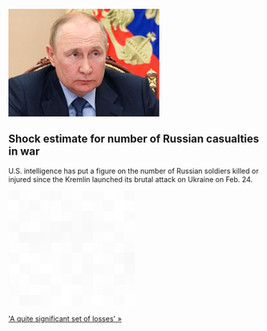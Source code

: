 
![Shock estimate for number of Russian casualties in war](./20220728175849.png)
## Shock estimate for number of Russian casualties in war

U.S. intelligence has put a figure on the number of Russian soldiers killed or injured since the Kremlin launched its brutal attack on Ukraine on Feb. 24.

![pic](../square_bg.png)

['A quite significant set of losses' »](https://www.yahoo.com/news/russia-has-suffered-an-estimated-75000-casualties-in-ukraine-invasion-us-officials-say-150659381.html)
